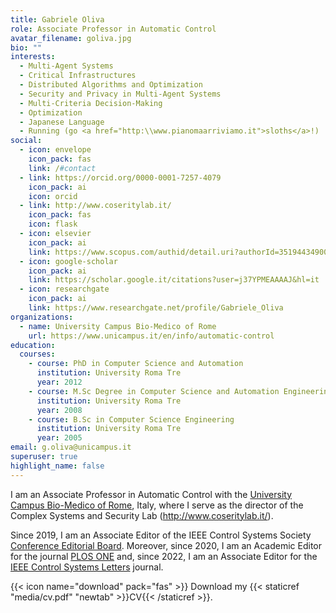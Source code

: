 ```yaml
---
title: Gabriele Oliva
role: Associate Professor in Automatic Control
avatar_filename: goliva.jpg
bio: ""
interests:
  - Multi-Agent Systems
  - Critical Infrastructures
  - Distributed Algorithms and Optimization
  - Security and Privacy in Multi-Agent Systems
  - Multi-Criteria Decision-Making
  - Optimization
  - Japanese Language
  - Running (go <a href="http:\\www.pianomaarriviamo.it">sloths</a>!)
social:
  - icon: envelope
    icon_pack: fas
    link: /#contact
  - link: https://orcid.org/0000-0001-7257-4079
    icon_pack: ai
    icon: orcid
  - link: http://www.coseritylab.it/
    icon_pack: fas
    icon: flask
  - icon: elsevier
    icon_pack: ai
    link: https://www.scopus.com/authid/detail.uri?authorId=35194434900
  - icon: google-scholar
    icon_pack: ai
    link: https://scholar.google.it/citations?user=j37YPMEAAAAJ&hl=it
  - icon: researchgate
    icon_pack: ai
    link: https://www.researchgate.net/profile/Gabriele_Oliva
organizations:
  - name: University Campus Bio-Medico of Rome
    url: https://www.unicampus.it/en/info/automatic-control
education:
  courses:
    - course: PhD in Computer Science and Automation
      institution: University Roma Tre
      year: 2012
    - course: M.Sc Degree in Computer Science and Automation Engineering
      institution: University Roma Tre
      year: 2008
    - course: B.Sc in Computer Science Engineering
      institution: University Roma Tre
      year: 2005
email: g.oliva@unicampus.it
superuser: true
highlight_name: false
---
```

I am an Associate Professor in Automatic Control with the [University Campus Bio-Medico of Rome](https://www.unicampus.it/en/info/automatic-control), Italy, where I serve as the director of the Complex Systems and Security Lab (http://www.coseritylab.it/).

Since 2019, I am an Associate Editor of the IEEE Control Systems Society [Conference Editorial Board](http://ieeecss.org/conferences/conference-editorial-board#:~:text=The%20CEB%20coordinates%20the%20receiving,the%20IEEE%20Conference%20on%20Control).  Moreover, since 2020, I am an Academic Editor for the journal [PLOS ONE](https://journals.plos.org/plosone/static/editorial-board) and, since 2022, I am an Associate Editor for the [IEEE Control Systems Letters](http://ieeecss.org/publication/ieee-control-systems-letters/editors) journal.

{{< icon name="download" pack="fas" >}} Download my {{< staticref "media/cv.pdf" "newtab" >}}CV{{< /staticref >}}.
